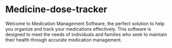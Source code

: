 # Medicine-dose-tracker
Welcome to Medication Management Software, the perfect solution to help you organize and track your medications effectively. This software is designed to meet the needs of individuals and families who seek to maintain their health through accurate medication management.
